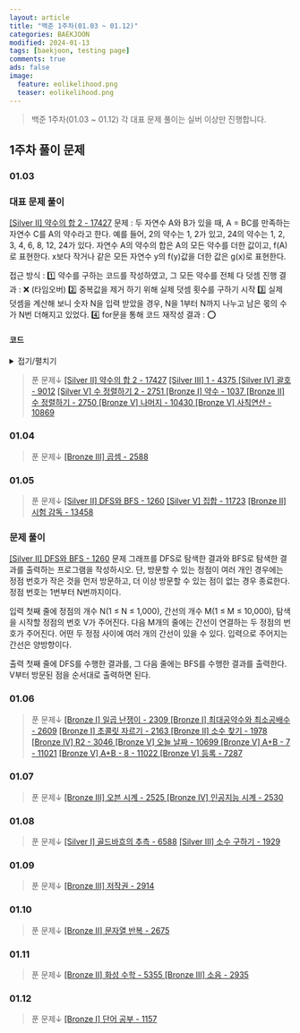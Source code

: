 ```yaml
---
layout: article
title: "백준 1주차(01.03 ~ 01.12)"
categories: BAEKJOON
modified: 2024-01-13
tags: [baekjoon, testing page]
comments: true
ads: false
image:
  feature: eolikelihood.png
  teaser: eolikelihood.png
---
```


> 백준 1주차(01.03 ~ 01.12)
각 대표 문제 풀이는 실버 이상만 진행합니다.

## 1주차 풀이 문제
### 01.03 

### 대표 문제 풀이
[[Silver II] 약수의 합 2 - 17427](https://www.acmicpc.net/problem/17427)
문제 : 두 자연수 A와 B가 있을 때, A = BC를 만족하는 자연수 C를 A의 약수라고 한다. 예를 들어, 2의 약수는 1, 2가 있고, 24의 약수는 1, 2, 3, 4, 6, 8, 12, 24가 있다. 자연수 A의 약수의 합은 A의 모든 약수를 더한 값이고, f(A)로 표현한다. x보다 작거나 같은 모든 자연수 y의 f(y)값을 더한 값은 g(x)로 표현한다.

접근 방식 : 
1️⃣ 약수를 구하는 코드를 작성하였고, 그 모든 약수를 전체 다 덧셈 진행
결과 : ❌ (타임오버)
2️⃣ 중복값을 제거 하기 위해 실제 덧셈 횟수를 구하기 시작
3️⃣ 실제 덧셈을 계산해 보니 숫자 N을 입력 받았을 경우, N을 1부터 N까지 나누고 남은 몫의 수가 N번 더해지고 있었다.
4️⃣ for문을 통해 코드 재작성
결과 : ⭕
#### 코드 
<details>
  <summary>접기/펼치기</summary>
N에 대해 i로 몫을 가짐(1~N개까지 몫 만큼의 값을 가지고 있기 때문) <br>
  그래서 그 몫에 다시 i 만큼 곱해주면 (1~N)까지의 총 합을 구할 수 있음

	def main():
    	N = int(input())
    	result = 0
    	for i in range(1, N+1):
        	result += (N // i)*i        
    	print(result)

	if __name__ == "__main__":
    main()

</details>

> 푼 문제↓
[[Silver II] 약수의 합 2 - 17427](https://www.acmicpc.net/problem/17427)
[[Silver III] 1 - 4375 ](https://www.acmicpc.net/problem/4375)
[[Silver IV] 괄호 - 9012](https://www.acmicpc.net/problem/9012)
[[Silver V] 수 정렬하기 2 - 2751 ](https://www.acmicpc.net/problem/2751)
[[Bronze I] 약수 - 1037 ](https://www.acmicpc.net/problem/1037)
[[Bronze II] 수 정렬하기 - 2750 ](https://www.acmicpc.net/problem/2750)
[[Bronze V] 나머지 - 10430 ](https://www.acmicpc.net/problem/10430)
[[Bronze V] 사칙연산 - 10869 ](https://www.acmicpc.net/problem/10869)


### 01.04
 > 푼 문제↓
[[Bronze III] 곱셈 - 2588 ](https://www.acmicpc.net/problem/2588)
 
### 01.05
> 푼 문제↓
[[Silver II] DFS와 BFS - 1260](https://www.acmicpc.net/problem/1260)
[[Silver V] 집합 - 11723](https://www.acmicpc.net/problem/11723)
[[Bronze II] 시험 감독 - 13458](https://www.acmicpc.net/problem/13458)

### 문제 풀이
[[Silver II] DFS와 BFS - 1260](https://www.acmicpc.net/problem/1260)
문제
그래프를 DFS로 탐색한 결과와 BFS로 탐색한 결과를 출력하는 프로그램을 작성하시오. 단, 방문할 수 있는 정점이 여러 개인 경우에는 정점 번호가 작은 것을 먼저 방문하고, 더 이상 방문할 수 있는 점이 없는 경우 종료한다. 정점 번호는 1번부터 N번까지이다.

입력
첫째 줄에 정점의 개수 N(1 ≤ N ≤ 1,000), 간선의 개수 M(1 ≤ M ≤ 10,000), 탐색을 시작할 정점의 번호 V가 주어진다. 다음 M개의 줄에는 간선이 연결하는 두 정점의 번호가 주어진다. 어떤 두 정점 사이에 여러 개의 간선이 있을 수 있다. 입력으로 주어지는 간선은 양방향이다.

출력
첫째 줄에 DFS를 수행한 결과를, 그 다음 줄에는 BFS를 수행한 결과를 출력한다. V부터 방문된 점을 순서대로 출력하면 된다.

### 01.06
>푼 문제↓
[[Bronze I] 일곱 난쟁이 - 2309 ](https://www.acmicpc.net/problem/2309)
[[Bronze I] 최대공약수와 최소공배수 - 2609](https://www.acmicpc.net/problem/2609)
[[Bronze I] 초콜릿 자르기 - 2163 ](https://www.acmicpc.net/problem/2163)
[[Bronze II] 소수 찾기 - 1978 ](https://www.acmicpc.net/problem/1978)
[[Bronze IV] R2 - 3046 ](https://www.acmicpc.net/problem/3046)
[[Bronze V] 오늘 날짜 - 10699 ](https://www.acmicpc.net/problem/10699)
[[Bronze V] A+B - 7 - 11021](https://www.acmicpc.net/problem/11021)
[[Bronze V] A+B - 8 - 11022 ](https://www.acmicpc.net/problem/11022)
[[Bronze V] 등록 - 7287](https://www.acmicpc.net/problem/7287)

### 01.07
>푼 문제↓
[[Bronze III] 오븐 시계 - 2525 ](https://www.acmicpc.net/problem/2525)
[[Bronze IV] 인공지능 시계 - 2530 ](https://www.acmicpc.net/problem/2530)

### 01.08
>푼 문제↓
[[Silver I] 골드바흐의 추측 - 6588](https://www.acmicpc.net/problem/6588)
[[Silver III] 소수 구하기 - 1929 ](https://www.acmicpc.net/problem/1929)

### 01.09
>푼 문제↓
[[Bronze III] 저작권 - 2914](https://www.acmicpc.net/problem/2914)

### 01.10
>푼 문제↓
[[Bronze II] 문자열 반복 - 2675](https://www.acmicpc.net/problem/2675)

### 01.11
>푼 문제↓
[[Bronze II] 화성 수학 - 5355 ](https://www.acmicpc.net/problem/5355)
[[Bronze III] 소음 - 2935 ](https://www.acmicpc.net/problem/2935)

### 01.12
>푼 문제↓
[[Bronze I] 단어 공부 - 1157](https://www.acmicpc.net/problem/1157)
